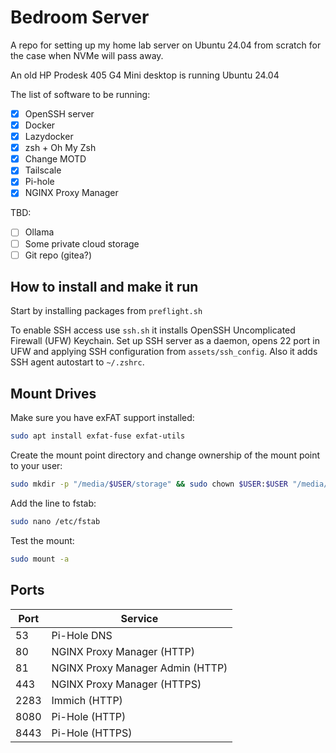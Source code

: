 # Bedroom Server

A repo for setting up my home lab server on Ubuntu 24.04 from scratch for the case when NVMe will pass away.

An old HP Prodesk 405 G4 Mini desktop is running Ubuntu 24.04

The list of software to be running:

- [x] OpenSSH server
- [x] Docker
- [x] Lazydocker
- [x] zsh + Oh My Zsh
- [x] Change MOTD
- [x] Tailscale
- [x] Pi-hole
- [x] NGINX Proxy Manager

TBD:

- [ ] Ollama
- [ ] Some private cloud storage
- [ ] Git repo (gitea?)

## How to install and make it run

Start by installing packages from `preflight.sh`

To enable SSH access use `ssh.sh` it installs OpenSSH Uncomplicated Firewall (UFW) Keychain. Set up SSH server as a daemon, opens 22 port in UFW and applying SSH configuration from `assets/ssh_config`. Also it adds SSH agent autostart to `~/.zshrc`.

## Mount Drives

Make sure you have exFAT support installed:

```bash
sudo apt install exfat-fuse exfat-utils
```

Create the mount point directory and change ownership of the mount point to your user:

```bash
sudo mkdir -p "/media/$USER/storage" && sudo chown $USER:$USER "/media/$USER/storage"
```

Add the line to fstab:

```bash
sudo nano /etc/fstab
```

Test the mount:

```bash
sudo mount -a
```

## Ports

| Port | Service                          |
| ---- | -------------------------------- |
| 53   | Pi-Hole DNS                      |
| 80   | NGINX Proxy Manager (HTTP)       |
| 81   | NGINX Proxy Manager Admin (HTTP) |
| 443  | NGINX Proxy Manager (HTTPS)      |
| 2283 | Immich (HTTP)                    |
| 8080 | Pi-Hole (HTTP)                   |
| 8443 | Pi-Hole (HTTPS)                  |
